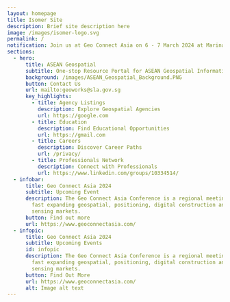 ```yaml
---
layout: homepage
title: Isomer Site
description: Brief site description here
image: /images/isomer-logo.svg
permalink: /
notification: Join us at Geo Connect Asia on 6 - 7 March 2024 at Marina Bay Sands!
sections:
  - hero:
      title: ASEAN Geospatial
      subtitle: One-stop Resource Portal for ASEAN Geospatial Information
      background: /images/ASEAN_Geospatial_Background.PNG
      button: Contact Us
      url: mailto:geoworks@sla.gov.sg
      key_highlights:
        - title: Agency Listings
          description: Explore Geospatial Agencies
          url: https://google.com
        - title: Education
          description: Find Educational Opportunities
          url: https://gmail.com
        - title: Careers
          description: Discover Career Paths
          url: /privacy/
        - title: Professionals Network
          description: Connect with Professionals
          url: https://www.linkedin.com/groups/10334514/
  - infobar:
      title: Geo Connect Asia 2024
      subtitle: Upcoming Event
      description: The Geo Connect Asia Conference is a regional meeting place for the
        fast expanding geospatial, positioning, digital construction and remote
        sensing markets.
      button: Find out more
      url: https://www.geoconnectasia.com/
  - infopic:
      title: Geo Connect Asia 2024
      subtitle: Upcoming Events
      id: infopic
      description: The Geo Connect Asia Conference is a regional meeting place for the
        fast expanding geospatial, positioning, digital construction and remote
        sensing markets.
      button: Find Out More
      url: https://www.geoconnectasia.com/
      alt: Image alt text
---
```

